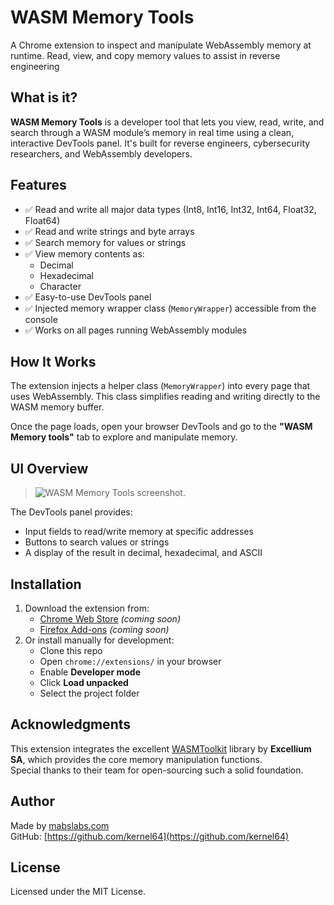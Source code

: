 # WASM Memory Tools

A Chrome extension to inspect and manipulate WebAssembly memory at runtime. Read, view, and copy memory values to assist in reverse engineering

## What is it?

**WASM Memory Tools** is a developer tool that lets you view, read, write, and search through a WASM module’s memory in real time using a clean, interactive DevTools panel. It's built for reverse engineers, cybersecurity researchers, and WebAssembly developers.

## Features

- ✅ Read and write all major data types (Int8, Int16, Int32, Int64, Float32, Float64)
- ✅ Read and write strings and byte arrays
- ✅ Search memory for values or strings
- ✅ View memory contents as:
  - Decimal
  - Hexadecimal
  - Character
- ✅ Easy-to-use DevTools panel
- ✅ Injected memory wrapper class (`MemoryWrapper`) accessible from the console
- ✅ Works on all pages running WebAssembly modules

## How It Works

The extension injects a helper class (`MemoryWrapper`) into every page that uses WebAssembly. This class simplifies reading and writing directly to the WASM memory buffer.

Once the page loads, open your browser DevTools and go to the **"WASM Memory tools"** tab to explore and manipulate memory.

## UI Overview

> ![WASM Memory Tools screenshot.](https://mabslabs.com/images/wasm_memory_tools.png)


The DevTools panel provides:
- Input fields to read/write memory at specific addresses
- Buttons to search values or strings
- A display of the result in decimal, hexadecimal, and ASCII

## Installation

1. Download the extension from:
   - [Chrome Web Store](#) *(coming soon)*
   - [Firefox Add-ons](#) *(coming soon)*
2. Or install manually for development:
   - Clone this repo
   - Open `chrome://extensions/` in your browser
   - Enable **Developer mode**
   - Click **Load unpacked**
   - Select the project folder

## Acknowledgments

This extension integrates the excellent [WASMToolkit](https://github.com/ExcelliumSA/WASMToolkit) library by **Excellium SA**, which provides the core memory manipulation functions.  
Special thanks to their team for open-sourcing such a solid foundation.

## Author

Made by [mabslabs.com](https://mabslabs.com)  
GitHub: [https://github.com/kernel64](https://github.com/kernel64)

## License

Licensed under the MIT License.

